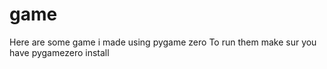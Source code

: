 # game

Here are some game i made using pygame zero 
To run them make sur you have pygamezero install
